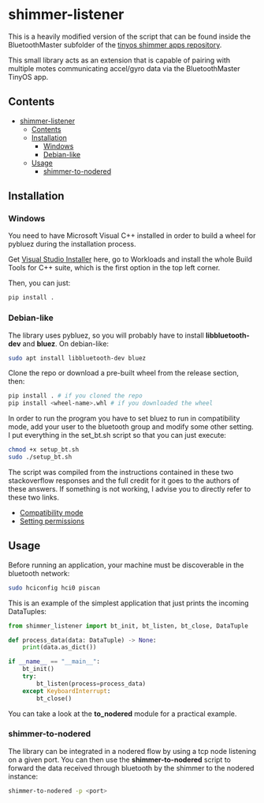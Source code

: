 # shimmer-listener

This is a heavily modified version of the script that can be found inside the 
BluetoothMaster subfolder of the [tinyos shimmer apps repository](https://github.com/ShimmerResearch/tinyos-shimmer).

This small library acts as an extension that is capable of pairing with multiple motes communicating 
accel/gyro data via the BluetoothMaster TinyOS app.

## Contents

- [shimmer-listener](#shimmer-listener)
  - [Contents](#contents)
  - [Installation](#installation)
    - [Windows](#windows)
    - [Debian-like](#debian-like)
  - [Usage](#usage)
    - [shimmer-to-nodered](#shimmer-to-nodered)

## Installation

### Windows

You need to have Microsoft Visual C++ installed in order to build a wheel for pybluez during the installation process.

Get [Visual Studio Installer](https://visualstudio.microsoft.com/it/thank-you-downloading-visual-studio/?sku=BuildTools&rel=16) here, go to Workloads and install the whole Build Tools for C++ suite, which is the first option in the top left corner.

Then, you can just:
```bash
pip install .
```

### Debian-like

The library uses pybluez, so you will probably have to install **libbluetooth-dev** and **bluez**.
On debian-like:

```bash
sudo apt install libbluetooth-dev bluez
```

Clone the repo or download a pre-built wheel from the release section, then:

```bash
pip install . # if you cloned the repo
pip install <wheel-name>.whl # if you downloaded the wheel
```


In order to run the program you have to set bluez to run in compatibility mode, add your user to the bluetooth 
group and modify some other setting. I put everything in the set_bt.sh script so that you can just execute:

```bash
chmod +x setup_bt.sh
sudo ./setup_bt.sh
```

The script was compiled from the instructions contained in these two stackoverflow responses and the full credit 
for it goes to the authors of these answers. If something is not working, I advise you to directly 
refer to these two links.

- [Compatibility mode](https://stackoverflow.com/a/46810116)
- [Setting permissions](https://stackoverflow.com/a/42306883)


## Usage

Before running an application, your machine must be discoverable in the bluetooth network:

```bash
sudo hciconfig hci0 piscan
```

This is an example of the simplest application that just prints the incoming DataTuples:

```python
from shimmer_listener import bt_init, bt_listen, bt_close, DataTuple

def process_data(data: DataTuple) -> None:
    print(data.as_dict())

if __name__ == "__main__":       
    bt_init()
    try:
        bt_listen(process=process_data)
    except KeyboardInterrupt:
        bt_close()
```

You can take a look at the **to_nodered** module for a practical example.

### shimmer-to-nodered

The library can be integrated in a nodered flow by using a tcp node listening on a given port. 
You can then use the **shimmer-to-nodered** script to forward the data received through bluetooth by the shimmer 
to the nodered instance:

```bash
shimmer-to-nodered -p <port>
```

